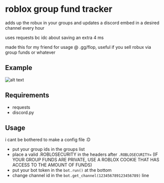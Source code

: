 # roblox group fund tracker
adds up the robux in your groups and updates a discord embed in a desired channel every hour

uses requests bc idc about saving an extra 4 ms

made this for my friend for usage @ .gg/flop, useful if you sell robux via group funds or whatever
## Example
![alt text](https://i.imgur.com/UMBZlDm.png)

## Requirements
- requests
- discord.py

## Usage
i cant be bothered to make a config file :D
- put your group ids in the groups list
- place a valid .ROBLOSECURITY in the headers after `.ROBLOSECURITY=` (IF YOUR GROUP FUNDS ARE PRIVATE, USE A ROBLOX COOKIE THAT HAS ACCESS TO THE AMOUNT OF FUNDS)
- put your bot token in the `bot.run()` at the bottom
- change channel id in the `bot.get_channel(123456789123456789)` line
